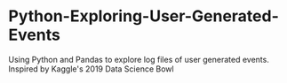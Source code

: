 # Python-Exploring-User-Generated-Events
 Using Python and Pandas to explore log files of user generated events.  Inspired by Kaggle's 2019 Data Science Bowl 
